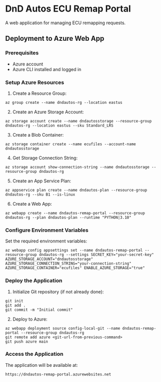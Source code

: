 # DnD Autos ECU Remap Portal

A web application for managing ECU remapping requests.

## Deployment to Azure Web App

### Prerequisites

- Azure account
- Azure CLI installed and logged in

### Setup Azure Resources

1. Create a Resource Group:
```
az group create --name dndautos-rg --location eastus
```

2. Create an Azure Storage Account:
```
az storage account create --name dndautosstorage --resource-group dndautos-rg --location eastus --sku Standard_LRS
```

3. Create a Blob Container:
```
az storage container create --name ecufiles --account-name dndautosstorage
```

4. Get Storage Connection String:
```
az storage account show-connection-string --name dndautosstorage --resource-group dndautos-rg
```

5. Create an App Service Plan:
```
az appservice plan create --name dndautos-plan --resource-group dndautos-rg --sku B1 --is-linux
```

6. Create a Web App:
```
az webapp create --name dndautos-remap-portal --resource-group dndautos-rg --plan dndautos-plan --runtime "PYTHON|3.10"
```

### Configure Environment Variables

Set the required environment variables:

```
az webapp config appsettings set --name dndautos-remap-portal --resource-group dndautos-rg --settings SECRET_KEY="your-secret-key" AZURE_STORAGE_ACCOUNT="dndautosstorage" AZURE_STORAGE_CONNECTION_STRING="your-connection-string" AZURE_STORAGE_CONTAINER="ecufiles" ENABLE_AZURE_STORAGE="true"
```

### Deploy the Application

1. Initialize Git repository (if not already done):
```
git init
git add .
git commit -m "Initial commit"
```

2. Deploy to Azure:
```
az webapp deployment source config-local-git --name dndautos-remap-portal --resource-group dndautos-rg
git remote add azure <git-url-from-previous-command>
git push azure main
```

### Access the Application

The application will be available at:
```
https://dndautos-remap-portal.azurewebsites.net
```